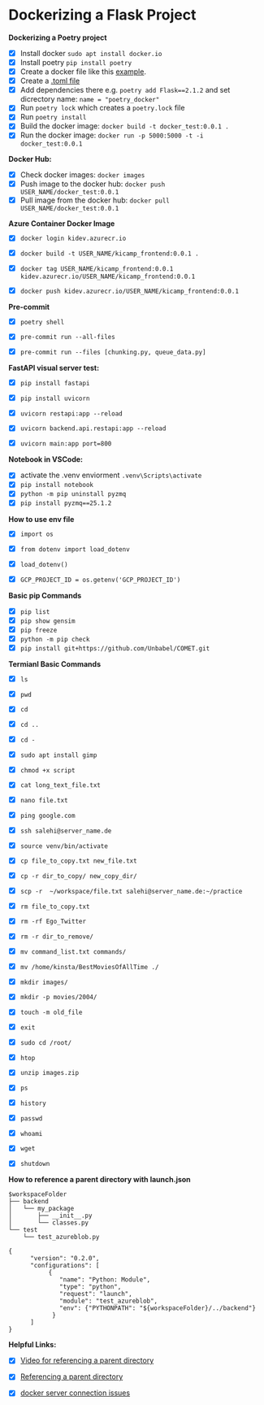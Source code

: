 
# Dockerizing a Flask Project

**Dockerizing a Poetry project**
- [x] Install docker `sudo apt install docker.io`
- [x] Install poetry `pip install poetry`
- [x] Create a docker file like this [example](https://github.com/fatemehsrz/Poetry_Docker/blob/main/Dockerfile).
- [x] Create a [.toml file](https://github.com/fatemehsrz/Poetry_Docker/blob/main/pyproject.toml)
- [x] Add dependencies there e.g. `poetry add Flask==2.1.2` and set dicrectory name: `name = "poetry_docker"`
- [x] Run `poetry lock` which creates a `poetry.lock` file
- [x] Run `poetry install`
- [x] Build the docker image: `docker build -t docker_test:0.0.1 .`
- [x] Run the docker image: `docker run -p 5000:5000 -t -i docker_test:0.0.1`

**Docker Hub:**

- [x] Check docker images: `docker images`
- [x] Push image to the docker hub: `docker push USER_NAME/docker_test:0.0.1`
- [x] Pull image from the docker hub: `docker pull USER_NAME/docker_test:0.0.1`

**Azure Container Docker Image**

- [x]  `docker login kidev.azurecr.io`
- [x]  `docker build -t USER_NAME/kicamp_frontend:0.0.1 .`
- [x]  `docker tag USER_NAME/kicamp_frontend:0.0.1 kidev.azurecr.io/USER_NAME/kicamp_frontend:0.0.1`
- [x]  `docker push kidev.azurecr.io/USER_NAME/kicamp_frontend:0.0.1`


**Pre-commit**

- [x] `poetry shell`
- [x] `pre-commit run --all-files`
- [x] `pre-commit run --files [chunking.py, queue_data.py]`


**FastAPI visual server test:**

- [x] `pip install fastapi`
- [x] `pip install uvicorn`
- [x] `uvicorn restapi:app --reload`
- [x] `uvicorn backend.api.restapi:app --reload`
- [x] `uvicorn main:app port=800`


**Notebook in VSCode:**

- [x]  activate the .venv enviorment `.venv\Scripts\activate`
- [x] `pip install notebook`
- [x] `python -m pip uninstall pyzmq`
- [x] `pip install pyzmq==25.1.2`

**How to use env file**

- [x] `import os`
- [x] `from dotenv import load_dotenv`
- [x] `load_dotenv()`
- [x] `GCP_PROJECT_ID = os.getenv('GCP_PROJECT_ID')`


**Basic pip Commands**

- [x] `pip list`
- [x] `pip show gensim`
- [x] `pip freeze`
- [x] `python -m pip check` 
- [x] `pip install git+https://github.com/Unbabel/COMET.git` 

**Termianl Basic Commands**

- [x] `ls`
- [x] `pwd`
- [x] `cd `
- [x] `cd ..`
- [x] `cd -`
- [x] `sudo apt install gimp`
- [x] `chmod +x script`
- [x] `cat long_text_file.txt`
- [x] `nano file.txt`
- [x] `ping google.com`
- [x] `ssh salehi@server_name.de`
- [x] `source venv/bin/activate`
- [x] `cp file_to_copy.txt new_file.txt`
- [x] `cp -r dir_to_copy/ new_copy_dir/` 
- [x] `scp -r  ~/workspace/file.txt salehi@server_name.de:~/practice ` 
- [x] `rm file_to_copy.txt`
- [x] `rm -rf Ego_Twitter` 
- [x] `rm -r dir_to_remove/`
- [x] `mv command_list.txt commands/`
- [x] `mv /home/kinsta/BestMoviesOfAllTime ./` 
- [x] `mkdir images/`
- [x] `mkdir -p movies/2004/`
- [x] `touch -m old_file`
- [x] `exit`
- [x] `sudo cd /root/ `
- [x] `htop`
- [x] `unzip images.zip`
- [x] `ps`
- [x] `history`
- [x] `passwd`
- [x] `whoami`
- [x] `wget`
- [x] `shutdown`


**How to reference a parent directory with launch.json**

`$workspaceFolder` <br>
`├── backend` <br>
`│   └── my_package`  <br>
`│       ├── __init__.py`  <br>
`│       └── classes.py`  <br>
`└── test` <br>
`    └── test_azureblob.py`  <br>

    
`{` <br>
`      "version": "0.2.0",` <br>
`      "configurations": [` <br>
`           {`  <br>
`              "name": "Python: Module",` <br>
`              "type": "python",`  <br>
`              "request": "launch",` <br>
`              "module": "test_azureblob",` <br>
`              "env": {"PYTHONPATH": "${workspaceFolder}/../backend"}` <br>
`            }`  <br>
`      ]` <br>
`}` <br>







**Helpful Links:**

- [x] [Video for referencing a parent directory](https://www.youtube.com/watch?app=desktop&v=Ad-inC3mJfU&ab_channel=k0nze)
- [x] [Referencing a parent directory](https://k0nze.dev/posts/python-relative-imports-vscode/)
- [x] [docker server connection issues](https://stackoverflow.com/questions/30323224/deploying-a-minimal-flask-app-in-docker-server-connection-issues)

